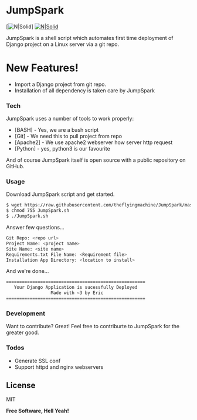 # JumpSpark

[![N|Solid](https://upload.wikimedia.org/wikipedia/commons/thumb/8/82/Gnu-bash-logo.svg/120px-Gnu-bash-logo.svg.png)]
[![N|Solid](https://cyberboy.in/Innovo%20-%20Innovative%20Parallax%20Coming%20Soon%20Template_files/logo.png)](https://cyberboy.in)

JumpSpark is a shell script which automates first time deployment of Django project on a Linux server via a git repo.


# New Features!

  - Import a Django project from git repo.
  - Installation of all dependency is taken care by JumpSpark


### Tech

JumpSpark uses a number of tools to work properly:

* [BASH] - Yes, we are a bash script
* [Git] - We need this to pull project from repo
* [Apache2] - We use apache2 webserver how server http request
* [Python] - yes, python3 is our favourite

And of course JumpSpark itself is open source with a public repository on GitHub.

### Usage

Download JumpSpark script and get started.

```sh
$ wget https://raw.githubusercontent.com/theflyingmachine/JumpSpark/master/JumpSpark.sh
$ chmod 755 JumpSpark.sh
$ ./JumpSpark.sh
```

Answer few questions...

```sh
Git Repo: <repo url>
Project Name: <project name>
Site Name: <site name>
Requirements.txt File Name: <Requirement file>
Installation App Directory: <location to install>
```

And we're done...

```sh
=====================================================
   Your Django Application is sucessfully Deployed   
                 Made with <3 by Eric                	
=====================================================
```

### Development

Want to contribute? Great! Feel free to contriburte to JumpSpark for the greater good.

### Todos

 - Generate SSL conf
 - Support httpd and nginx webservers

License
----

MIT


**Free Software, Hell Yeah!**
